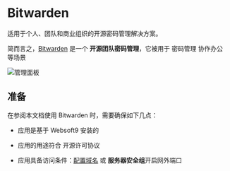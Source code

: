 # Bitwarden

适用于个人、团队和商业组织的开源密码管理解决方案。

简而言之，[Bitwarden](https://bitwarden.com/) 是一个 **开源团队密码管理**，它被用于 密码管理 协作办公  等场景


![管理面板](https://libs.websoft9.com/Websoft9/DocsPicture/zh/bitwarden/bitwarden-gui-websoft9.webp)


## 准备

在参阅本文档使用 Bitwarden 时，需要确保如下几点：

- 应用是基于 Websoft9 安装的

- 应用的用途符合 [](https://opensource.org/licenses/AGPL-3.0) 开源许可协议

- 应用具备访问条件：[配置域名](./guide/appsetdomain) 或 **服务器安全组**开启网外端口